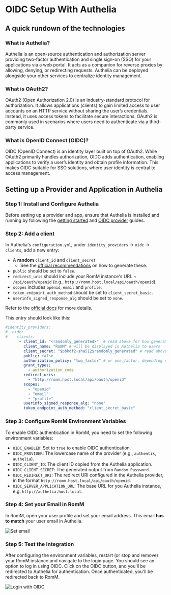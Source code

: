 # OIDC Setup With Authelia

## A quick rundown of the technologies

### What is Authelia?
Authelia is an open-source authentication and authorization server providing two-factor authentication and single sign-on (SSO) for your applications via a web portal. It acts as a companion for reverse proxies by allowing, denying, or redirecting requests. Authelia can be deployed alongside your other services to centralize identity management.

### What is OAuth2?
OAuth2 (Open Authorization 2.0) is an industry-standard protocol for authorization. It allows applications (clients) to gain limited access to user accounts on an HTTP service without sharing the user’s credentials. Instead, it uses access tokens to facilitate secure interactions. OAuth2 is commonly used in scenarios where users need to authenticate via a third-party service.

### What is OpenID Connect (OIDC)?
OIDC (OpenID Connect) is an identity layer built on top of OAuth2. While OAuth2 primarily handles authorization, OIDC adds authentication, enabling applications to verify a user’s identity and obtain profile information. This makes OIDC suitable for SSO solutions, where user identity is central to access management.

## Setting up a Provider and Application in Authelia

### Step 1: Install and Configure Authelia
Before setting up a provider and app, ensure that Authelia is installed and running by following the [getting started](https://www.authelia.com/integration/prologue/get-started/) and [OIDC provider](https://www.authelia.com/configuration/identity-providers/openid-connect/provider/) guides.

### Step 2: Add a client
In Authelia's `configuration.yml`, under `identity_providers` → `oidc` → `clients`, add a new entry:
* A **random** `client_id` and `client_secret`
    * See the [official recommendations](https://www.authelia.com/integration/openid-connect/frequently-asked-questions/#how-do-i-generate-a-client-identifier-or-client-secret) on how to generate these.
* `public` should be set to `false`.
* `redirect_uris` should include your RomM instance's URL + `/api/oauth/openid`  (e.g., `http://romm.host.local/api/oauth/openid`).
* `scopes` includes `openid`, `email` and `profile`.
* `token_endpoint_auth_method` should be set to `client_secret_basic`.
* `userinfo_signed_response_alg` should be set to `none`.

Refer to the [official docs](https://www.authelia.com/configuration/identity-providers/openid-connect/clients/) for more details.

This entry should look like this:
```yaml
#identity_providers:
#  oidc:
#    clients:
      - client_id: "<randomly_generated>"  # read above for how generate
        client_name: "RomM" # will be displayed in Authelia to users
        client_secret: "$pbkdf2-sha512$randomly_generated" # read above for how generate
        public: false
        authorization_policy: "two_factor" # or one_factor, depending on your needs
        grant_types:
          - authorization_code
        redirect_uris:
          - "http://romm.host.local/api/oauth/openid"
        scopes:
          - "openid"
          - "email"
          - "profile"
        userinfo_signed_response_alg: "none"
        token_endpoint_auth_method: "client_secret_basic"
```

### Step 3: Configure RomM Environment Variables
To enable OIDC authentication in RomM, you need to set the following environment variables:

- `OIDC_ENABLED`: Set to `true` to enable OIDC authentication.
- `OIDC_PROVIDER`: The lowercase name of the provider (e.g., `authentik`, `authelia`).
- `OIDC_CLIENT_ID`: The client ID copied from the Authelia application.
- `OIDC_CLIENT_SECRET`: The generated output from `Random Password`.
- `OIDC_REDIRECT_URI`: The redirect URI configured in the Authelia provider, in the format `http://romm.host.local/api/oauth/openid`.
- `OIDC_SERVER_APPLICATION_URL`: The base URL for you Authelia instance, e.g. `http://authelia.host.local`.

### Step 4: Set your Email in RomM
In RomM, open your user profile and set your email address. This email **has to match** your user email in Authelia.

![Set email](https://raw.githubusercontent.com/rommapp/wiki/refs/heads/main/romm.wiki/resources/authentik/7-user-profile.png)

### Step 5: Test the Integration
After configuring the environment variables, restart (or stop and remove) your RomM instance and navigate to the login page. You should see an option to log in using OIDC. Click on the OIDC button, and you'll be redirected to Authelia for authentication. Once authenticated, you'll be redirected back to RomM.

![Login with OIDC](https://raw.githubusercontent.com/rommapp/wiki/refs/heads/main/romm.wiki/resources/authentik/8-romm-login.png)
